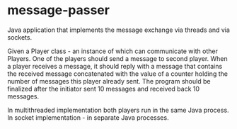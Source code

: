 # message-passer
Java application that implements the message exchange via threads and via sockets.

Given a Player class - an instance of which can communicate with other Players. 
One of the players should send a message to second player.
When a player receives a message, it should reply with a message that contains the received message concatenated with the value of a counter 
holding the number of messages this player already sent. 
The program should be finalized after the initiator sent 10 messages and received back 10 messages.

In multithreaded implementation both players run in the same Java process.
In socket implementation - in separate Java processes.
